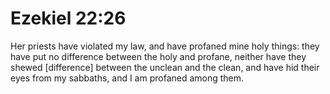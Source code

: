 # Ezekiel 22:26

Her priests have violated my law, and have profaned mine holy things: they have put no difference between the holy and profane, neither have they shewed [difference] between the unclean and the clean, and have hid their eyes from my sabbaths, and I am profaned among them.